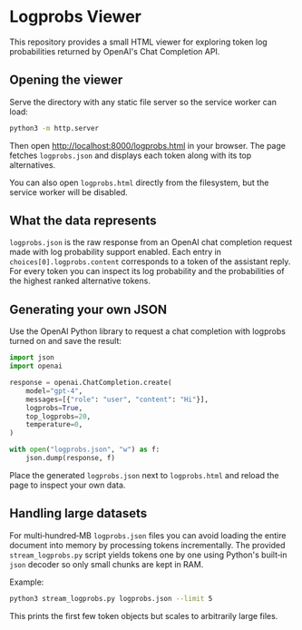 # Logprobs Viewer

This repository provides a small HTML viewer for exploring token log probabilities returned by OpenAI's Chat Completion API.

## Opening the viewer

Serve the directory with any static file server so the service worker can load:

```bash
python3 -m http.server
```

Then open [http://localhost:8000/logprobs.html](http://localhost:8000/logprobs.html) in your browser. The page fetches `logprobs.json` and displays each token along with its top alternatives.

You can also open `logprobs.html` directly from the filesystem, but the service worker will be disabled.

## What the data represents

`logprobs.json` is the raw response from an OpenAI chat completion request made with log probability support enabled. Each entry in `choices[0].logprobs.content` corresponds to a token of the assistant reply. For every token you can inspect its log probability and the probabilities of the highest ranked alternative tokens.

## Generating your own JSON

Use the OpenAI Python library to request a chat completion with logprobs turned on and save the result:

```python
import json
import openai

response = openai.ChatCompletion.create(
    model="gpt-4",
    messages=[{"role": "user", "content": "Hi"}],
    logprobs=True,
    top_logprobs=20,
    temperature=0,
)

with open("logprobs.json", "w") as f:
    json.dump(response, f)
```

Place the generated `logprobs.json` next to `logprobs.html` and reload the page to inspect your own data.

## Handling large datasets

For multi‑hundred‑MB `logprobs.json` files you can avoid loading the entire document into memory by processing tokens incrementally. The provided `stream_logprobs.py` script yields tokens one by one using Python's built‑in `json` decoder so only small chunks are kept in RAM.

Example:

```bash
python3 stream_logprobs.py logprobs.json --limit 5
```

This prints the first few token objects but scales to arbitrarily large files.
